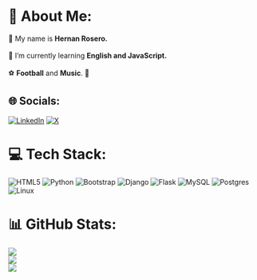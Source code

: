 # 💫 About Me:
👤 My name is <strong>Hernan Rosero.</strong><br><br>🌱 I’m currently learning <strong>English and JavaScript.</strong><br><br>⚽ <strong>Football</strong> and <strong>Music</strong>. 🎵

## 🌐 Socials:
[![LinkedIn](https://img.shields.io/badge/LinkedIn-%230077B5.svg?logo=linkedin&logoColor=white)](https://linkedin.com/in/hernan-rosero) [![X](https://img.shields.io/badge/X-black.svg?logo=X&logoColor=white)](https://x.com/@hernagusdev) 

# 💻 Tech Stack:
![HTML5](https://img.shields.io/badge/html5-%23E34F26.svg?style=for-the-badge&logo=html5&logoColor=white) ![Python](https://img.shields.io/badge/python-3670A0?style=for-the-badge&logo=python&logoColor=ffdd54) ![Bootstrap](https://img.shields.io/badge/bootstrap-%238511FA.svg?style=for-the-badge&logo=bootstrap&logoColor=white) ![Django](https://img.shields.io/badge/django-%23092E20.svg?style=for-the-badge&logo=django&logoColor=white) ![Flask](https://img.shields.io/badge/flask-%23000.svg?style=for-the-badge&logo=flask&logoColor=white) ![MySQL](https://img.shields.io/badge/mysql-%2300000f.svg?style=for-the-badge&logo=mysql&logoColor=white) ![Postgres](https://img.shields.io/badge/postgres-%23316192.svg?style=for-the-badge&logo=postgresql&logoColor=white) ![Linux](https://img.shields.io/badge/linux-%23316192.svg?style=for-the-badge&logo=linux&logoColor=black)

# 📊 GitHub Stats:
![](https://github-readme-stats.vercel.app/api?username=agusrosero&theme=blue-green&hide_border=false&include_all_commits=true&count_private=true)<br/>
![](https://github-readme-streak-stats.herokuapp.com/?user=agusrosero&theme=blue-green&hide_border=false)<br/>
![](https://github-readme-stats.vercel.app/api/top-langs/?username=agusrosero&theme=blue-green&hide_border=false&include_all_commits=true&count_private=true&layout=compact)
